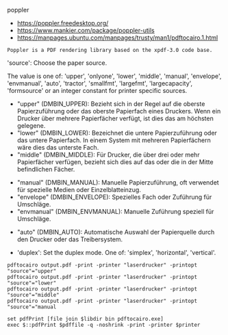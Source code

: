 poppler
+ https://poppler.freedesktop.org/
+ https://www.mankier.com/package/poppler-utils
+ https://manpages.ubuntu.com/manpages/trusty/man1/pdftocairo.1.html 
```
Poppler is a PDF rendering library based on the xpdf-3.0 code base.
```

 'source': Choose the paper source. 
 
 The value is one of: 'upper', 'onlyone', 'lower', 'middle', 'manual', 'envelope', 'envmanual', 'auto', 'tractor', 'smallfmt', 'largefmt', 'largecapacity', 'formsource' or an integer constant for printer specific sources.
+ "upper" (DMBIN_UPPER): Bezieht sich in der Regel auf die oberste Papierzuführung oder das oberste Papierfach eines Druckers. Wenn ein Drucker über mehrere Papierfächer verfügt, ist dies das am höchsten gelegene.
+ "lower" (DMBIN_LOWER): Bezeichnet die untere Papierzuführung oder das untere Papierfach. In einem System mit mehreren Papierfächern wäre dies das unterste Fach.
+ "middle" (DMBIN_MIDDLE): Für Drucker, die über drei oder mehr Papierfächer verfügen, bezieht sich dies auf das oder die in der Mitte befindlichen Fächer.
* "manual" (DMBIN_MANUAL): Manuelle Papierzuführung, oft verwendet für spezielle Medien oder Einzelblatteinzug.
* "envelope" (DMBIN_ENVELOPE): Spezielles Fach oder Zuführung für Umschläge.
* "envmanual" (DMBIN_ENVMANUAL): Manuelle Zuführung speziell für Umschläge.
+ "auto" (DMBIN_AUTO): Automatische Auswahl der Papierquelle durch den Drucker oder das Treibersystem.

* 'duplex': Set the duplex mode. One of: 'simplex', 'horizontal', 'vertical'.

```
pdftocairo output.pdf -print -printer "laserdrucker" -printopt "source"="upper"
pdftocairo output.pdf -print -printer "laserdrucker" -printopt "source"="lower"
pdftocairo output.pdf -print -printer "laserdrucker" -printopt "source"="middle"
pdftocairo output.pdf -print -printer "laserdrucker" -printopt "source"="manual
```


```
set pdfPrint [file join $libdir bin pdftocairo.exe]
exec $::pdfPrint $pdffile -q -noshrink -print -printer $printer
```
